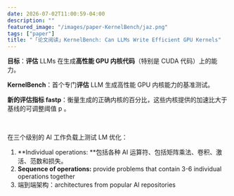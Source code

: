 ```yaml
---
date: 2026-07-02T11:00:59-04:00
description: ""
featured_image: "/images/paper-KernelBench/jaz.png"
tags: ["paper"]
title: "「论文阅读」KernelBench: Can LLMs Write Efficient GPU Kernels"
---
```


**目标**：**评估** LLMs 在生成**高性能 GPU 内核代码**（特别是 CUDA 代码）上的能力。

**KernelBench**：首个专门**评估** LLM 生成高性能 GPU 内核能力的基准测试。

**新的评估指标 fastp**：衡量生成的正确内核的百分比，这些内核提供的加速比大于基线的可调整阈值 p 。

&nbsp;

在三个级别的 AI 工作负载上测试 LM 优化：

1.  **Individual operations: **包括各种 AI 运算符、包括矩阵乘法、卷积、激活、范数和损失。
2. **Sequence of operations:** provide problems that contain 3-6 individual operations together
3. 端到端架构：architectures from popular AI repositories 